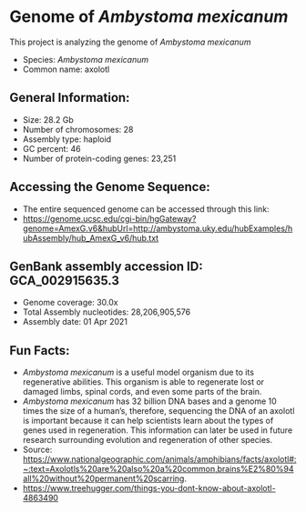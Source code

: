 # Genome of _Ambystoma mexicanum_ 

This project is analyzing the genome of _Ambystoma mexicanum_

- Species: _Ambystoma mexicanum_
- Common name: axolotl 

## General Information:
- Size: 28.2 Gb
- Number of chromosomes: 28
- Assembly type: haploid
- GC percent: 46
- Number of protein-coding genes: 23,251

## Accessing the Genome Sequence:
- The entire sequenced genome can be accessed through this link:
- https://genome.ucsc.edu/cgi-bin/hgGateway?genome=AmexG.v6&hubUrl=http://ambystoma.uky.edu/hubExamples/hubAssembly/hub_AmexG_v6/hub.txt

## GenBank assembly accession ID: GCA_002915635.3
- Genome coverage: 30.0x
- Total Assembly nucleotides: 28,206,905,576
- Assembly date: 01 Apr 2021

## Fun Facts:
- _Ambystoma mexicanum_ is a useful model organism due to its regenerative abilities. This organism is able to regenerate lost or damaged limbs, spinal cords, and even some parts of the brain.
- _Ambystoma mexicanum_ has 32 billion DNA bases and a genome 10 times the size of a human’s, therefore, sequencing the DNA of an axolotl is important because it can help scientists learn about the types of genes used in regeneration. This information can later be used in future research surrounding evolution and regeneration of other species.
- Source: https://www.nationalgeographic.com/animals/amphibians/facts/axolotl#:~:text=Axolotls%20are%20also%20a%20common,brains%E2%80%94all%20without%20permanent%20scarring.
- https://www.treehugger.com/things-you-dont-know-about-axolotl-4863490
